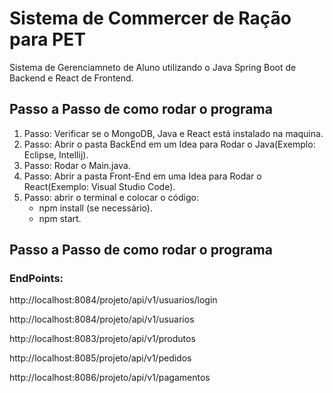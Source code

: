 # Sistema de Commercer de Ração para PET
 Sistema de Gerenciamneto de Aluno utilizando o Java Spring Boot de Backend e React de Frontend.  

## Passo a Passo de como rodar o programa
 1. Passo: Verificar se o MongoDB, Java e React está instalado na maquina.  
 2. Passo: Abrir o pasta BackEnd em um Idea para Rodar o Java(Exemplo: Eclipse, Intellij).  
 3. Passo: Rodar o Main.java.  
 4. Passo: Abrir a pasta Front-End em uma Idea para Rodar o React(Exemplo: Visual Studio Code).    
 5. Passo: abrir o terminal e colocar o código:  
    - npm install (se necessário).  
    - npm start.  

## Passo a Passo de como rodar o programa

### EndPoints:

http://localhost:8084/projeto/api/v1/usuarios/login

http://localhost:8084/projeto/api/v1/usuarios

http://localhost:8083/projeto/api/v1/produtos

http://localhost:8085/projeto/api/v1/pedidos

http://localhost:8086/projeto/api/v1/pagamentos
